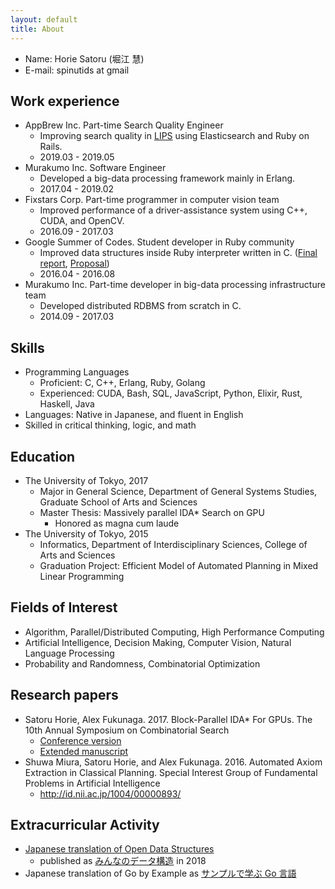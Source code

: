 ```yaml
---
layout: default
title: About
---
```


* Name: Horie Satoru (堀江 慧)
* E-mail: spinutids at gmail

## Work experience

* AppBrew Inc. Part-time Search Quality Engineer
  * Improving search quality in [LIPS](https://itunes.apple.com/jp/app/id1182886549) using Elasticsearch and Ruby on Rails.
  * 2019.03 - 2019.05
* Murakumo Inc. Software Engineer
  * Developed a big-data processing framework mainly in Erlang.
  * 2017.04 - 2019.02
* Fixstars Corp. Part-time programmer in computer vision team
  * Improved performance of a driver-assistance system using C++, CUDA, and OpenCV.
  * 2016.09 - 2017.03
* Google Summer of Codes. Student developer in Ruby community
  * Improved data structures inside Ruby interpreter written in C. ([Final report](http://www.spinute.org/ruby/gsoc2016/english), [Proposal](https://summerofcode.withgoogle.com/archive/2016/projects/5201565367402496/))
  * 2016.04 - 2016.08
* Murakumo Inc. Part-time developer in big-data processing infrastructure team
  * Developed distributed RDBMS from scratch in C.
  * 2014.09 - 2017.03

## Skills
* Programming Languages
  * Proficient: C, C++, Erlang, Ruby, Golang
  * Experienced: CUDA, Bash, SQL, JavaScript, Python, Elixir, Rust, Haskell, Java
* Languages: Native in Japanese, and fluent in English
* Skilled in critical thinking, logic, and math

## Education
* The University of Tokyo, 2017
  * Major in General Science, Department of General Systems Studies, Graduate School of Arts and Sciences
  * Master Thesis: Massively parallel IDA\* Search on GPU
    * Honored as magna cum laude
* The University of Tokyo, 2015
  * Informatics, Department of Interdisciplinary Sciences, College of Arts and Sciences
  * Graduation Project: Efficient Model of Automated Planning in Mixed Linear Programming

## Fields of Interest

* Algorithm, Parallel/Distributed Computing, High Performance Computing
* Artificial Intelligence, Decision Making, Computer Vision, Natural Language Processing
* Probability and Randomness, Combinatorial Optimization

## Research papers
* Satoru Horie, Alex Fukunaga. 2017. Block-Parallel IDA\* For GPUs. The 10th Annual Symposium on Combinatorial Search
  * [Conference version](https://aaai.org/ocs/index.php/SOCS/SOCS17/paper/viewFile/15801/15067)
  * [Extended manuscript](https://www.arxiv-vanity.com/papers/1705.02843/)
* Shuwa Miura, Satoru Horie, and Alex Fukunaga. 2016. Automated Axiom Extraction in Classical Planning. Special Interest Group of Fundamental Problems in Artificial Intelligence
  * <http://id.nii.ac.jp/1004/00000893/>

## Extracurricular Activity
* [Japanese translation of Open Data Structures](https://sites.google.com/view/open-data-structures-ja/home)
  * published as [みんなのデータ構造](https://www.lambdanote.com/collections/frontpage/products/opendatastructures) in 2018
* Japanese translation of Go by Example as [サンプルで学ぶ Go 言語](http://spinute.org/go-by-example)
